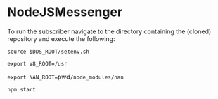 # NodeJSMessenger

To run the subscriber navigate to the directory containing the (cloned) repository and execute the following:

`source $DDS_ROOT/setenv.sh`

`export V8_ROOT=/usr`

`export NAN_ROOT=`pwd`/node_modules/nan`

`npm start`
